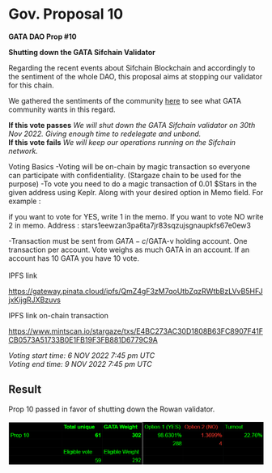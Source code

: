 # Gov. Proposal 10

**GATA DAO Prop #10**

**Shutting down the GATA Sifchain Validator**

Regarding the recent events about Sifchain Blockchain and accordingly to the sentiment of the whole DAO, this proposal aims at stopping our validator for this chain.

We gathered the sentiments of the community [here](https://discord.com/channels/934972959913820160/938623903796981770/1038128273802149948) to see what GATA community wants in this regard.&#x20;

**If this vote passes** _We will shut down the GATA Sifchain validator on 30th Nov 2022. Giving enough time to redelegate and unbond._\
&#x20;**If this vote fails** _We will keep our operations running on the Sifchain network._

Voting Basics -Voting will be on-chain by magic transaction so everyone can participate with confidentiality. (Stargaze chain to be used for the purpose) -To vote you need to do a magic transaction of 0.01 $Stars in the given address using Keplr. Along with your desired option in Memo field. For example :

if you want to vote for YES, write 1 in the memo. If you want to vote NO write 2 in memo. Address : stars1eewzan3pa6ta7jr83sqzujsgnaupkfs67e0ew3

-Transaction must be sent from $GATA-c/$GATA-v holding account. One transaction per account. Vote weighs as much GATA in an account. If an account has 10 GATA you have 10 vote.\
\
IPFS link

https://gateway.pinata.cloud/ipfs/QmZ4gF3zM7qoUtbZqzRWtbBzLVvB5HFJjxKijgRJXBzuvs

IPFS link on-chain transaction

https://www.mintscan.io/stargaze/txs/E4BC273AC30D1808B63FC8907F41FCB0573A51733B0E1FB19F3FB881D6779C9A

_Voting start time: 6 NOV 2022 7:45 pm UTC_\
_Voting end time: 9 NOV 2022 7:45 pm UTC_

## Result&#x20;

Prop 10 passed in favor of shutting down the Rowan validator. \
\
![](<../../../.gitbook/assets/image (51).png>)
